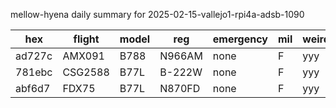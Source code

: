 mellow-hyena daily summary for 2025-02-15-vallejo1-rpi4a-adsb-1090

|hex|flight|model|reg|emergency|mil|weirdo|
|--|--|--|--|--|--|--|
|ad727c|AMX091|B788|N966AM|none|F|yyy|
|781ebc|CSG2588|B77L|B-222W|none|F|yyy|
|abf6d7|FDX75|B77L|N870FD|none|F|yyy|
